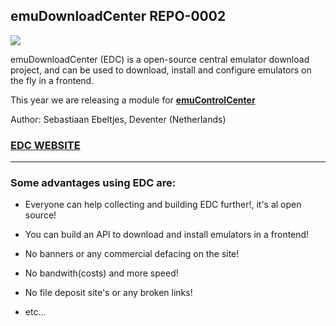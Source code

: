 ## emuDownloadCenter REPO-0002

![](https://raw.githubusercontent.com/wiki/PhoenixInteractiveNL/edc-masterhook/images/edc-banner-small.jpg)

emuDownloadCenter (EDC) is a open-source central emulator download project, and can be used to download, install and configure emulators on the fly in a frontend.

This year we are releasing a module for [**emuControlCenter**](https://github.com/PhoenixInteractiveNL/emuControlCenter/wiki)

Author: Sebastiaan Ebeltjes, Deventer (Netherlands)

### [**EDC WEBSITE**](https://github.com/PhoenixInteractiveNL/emuDownloadCenter/wiki)
***
### Some advantages using EDC are:
- Everyone can help collecting and building EDC further!, it's al open source!

- You can build an API to download and install emulators in a frontend!

- No banners or any commercial defacing on the site!

- No bandwith(costs) and more speed!

- No file deposit site's or any broken links!

- etc...